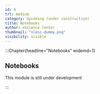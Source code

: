 ```yaml
---
id: 6
trl: medium
category: Upcoming (under construction)
title: Notebooks
author: eScience Center
thumbnail: "nlesc-dummy.png"
visibility: visible
---
```


:::Chapter{headline="Notebooks" widemd=1}
## Notebooks

This module is still under development

:::